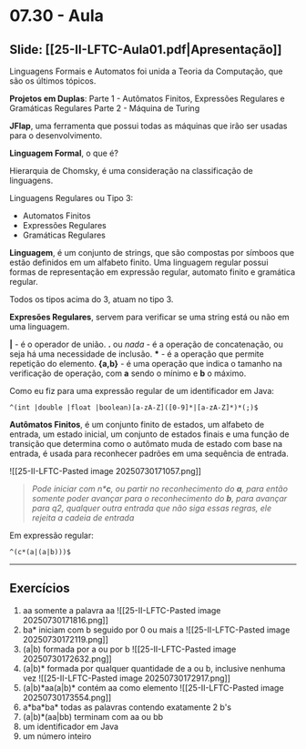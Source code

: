 # 07.30 - Aula

## Slide: [[25-II-LFTC-Aula01.pdf|Apresentação]]

Linguagens Formais e Automatos foi unida a Teoria da Computação, que são os últimos tópicos.

**Projetos em Duplas**:
Parte 1 - Autômatos Finitos, Expressões Regulares e Gramáticas Regulares
Parte 2 - Máquina de Turing

**JFlap**, uma ferramenta que possui todas as máquinas que irão ser usadas para o desenvolvimento.

**Linguagem Formal**, o que é?

Hierarquia de Chomsky, é uma consideração na classificação de linguagens.

Linguagens Regulares ou Tipo 3:
- Automatos Finitos
- Expressões Regulares
- Gramáticas Regulares

**Linguagem**, é um conjunto de strings, que são compostas por símboos que estão definidos em um alfabeto finito. Uma linguagem regular possui formas de representação em expressão regular, automato finito e gramática regular.

Todos os tipos acima do 3, atuam no tipo 3.

**Expresões Regulares**, servem para verificar se uma string está ou não em uma linguagem.

**|** - é o operador de união.
**.** ou *nada* - é a operação de concatenação, ou seja há uma necessidade de inclusão.
**\*** - é a operação que permite repetição do elemento.
**{a,b}** - é uma operação que indica o tamanho na verificação de operação, com **a** sendo o mínimo e **b** o máximo.

Como eu fiz para uma expressão regular de um identificador em Java:

```regex
^(int |double |float |boolean)[a-zA-Z]([0-9]*|[a-zA-Z]*)*(;)$
```

**Autômatos Finitos**, é um conjunto finito de estados, um alfabeto de entrada, um estado inicial, um conjunto de estados finais e uma função de transição que determina como o autômato muda de estado com base na entrada, é usada para reconhecer padrões em uma sequência de entrada.

![[25-II-LFTC-Pasted image 20250730171057.png]]
>*Pode iniciar com $n*$**c**, ou partir no reconhecimento do **a**, para então somente poder avançar para o reconhecimento do **b**, para avançar para q2, qualquer outra entrada que não siga essas regras, ele rejeita a cadeia de entrada*

Em expressão regular:
```
^(c*(a|(a|b)))$
```

---

## Exercícios

1) aa somente a palavra aa
   ![[25-II-LFTC-Pasted image 20250730171816.png]]
2) ba* iniciam com b seguido por 0 ou mais a
   ![[25-II-LFTC-Pasted image 20250730172119.png]]
3) (a|b) formada por a ou por b
   ![[25-II-LFTC-Pasted image 20250730172632.png]]
4) (a|b)* formada por qualquer quantidade de a ou b, inclusive nenhuma vez
   ![[25-II-LFTC-Pasted image 20250730172917.png]]
5) (a|b)\*aa(a|b)\* contém aa como elemento
   ![[25-II-LFTC-Pasted image 20250730173554.png]]
6) a\*ba\*ba* todas as palavras contendo exatamente 2 b's
7) (a|b)\*(aa|bb) terminam com aa ou bb
8) um identificador em Java
9) um número inteiro

